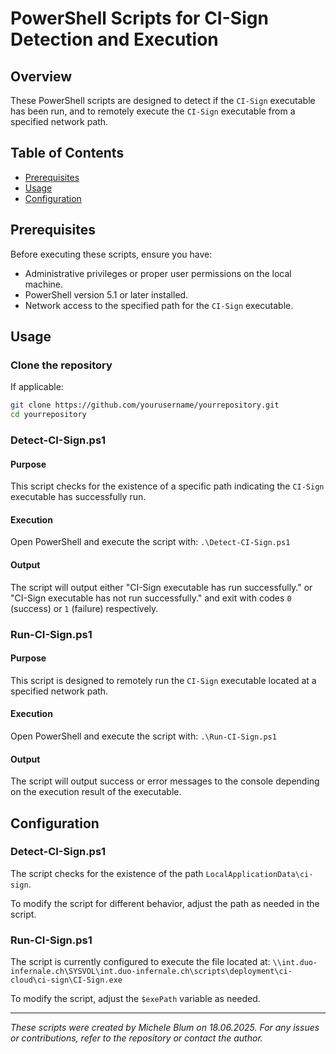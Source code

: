 # PowerShell Scripts for CI-Sign Detection and Execution

## Overview

These PowerShell scripts are designed to detect if the `CI-Sign` executable has been run, and to remotely execute the `CI-Sign` executable from a specified network path.

## Table of Contents

- [Prerequisites](#prerequisites)
- [Usage](#usage)
- [Configuration](#configuration)

## Prerequisites

Before executing these scripts, ensure you have:

- Administrative privileges or proper user permissions on the local machine.
- PowerShell version 5.1 or later installed.
- Network access to the specified path for the `CI-Sign` executable.

## Usage

### Clone the repository

If applicable:

```bash
git clone https://github.com/yourusername/yourrepository.git
cd yourrepository
```

### Detect-CI-Sign.ps1

#### Purpose

This script checks for the existence of a specific path indicating the `CI-Sign` executable has successfully run.

#### Execution

Open PowerShell and execute the script with: `.\Detect-CI-Sign.ps1`

#### Output

The script will output either "CI-Sign executable has run successfully." or "CI-Sign executable has not run successfully." and exit with codes `0` (success) or `1` (failure) respectively.

### Run-CI-Sign.ps1

#### Purpose

This script is designed to remotely run the `CI-Sign` executable located at a specified network path.

#### Execution

Open PowerShell and execute the script with: `.\Run-CI-Sign.ps1`

#### Output

The script will output success or error messages to the console depending on the execution result of the executable.

Configuration
-------------

### Detect-CI-Sign.ps1

The script checks for the existence of the path `LocalApplicationData\ci-sign`.

To modify the script for different behavior, adjust the path as needed in the script.

### Run-CI-Sign.ps1

The script is currently configured to execute the file located at: `\\int.duo-infernale.ch\SYSVOL\int.duo-infernale.ch\scripts\deployment\ci-cloud\ci-sign\CI-Sign.exe`

To modify the script, adjust the `$exePath` variable as needed.

---

*These scripts were created by Michele Blum on 18.06.2025. For any issues or contributions, refer to the repository or contact the author.*
